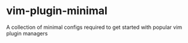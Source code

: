 # vim-plugin-minimal
A collection of minimal configs required to get started with popular vim plugin managers

